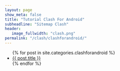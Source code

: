 ```yaml
---
layout: page
show_meta: false
title: "Tutorial Clash For Android"
subheadline: "Sitemap Clash"
header:
   image_fullwidth: "clash.png"
permalink: "/clash/clashforandroid/"
---
```

<ul>
    {% for post in site.categories.clashforandroid %}
    <li><a href="{{ site.url }}{{ site.baseurl }}{{ post.url }}">{{ post.title }}</a></li>
    {% endfor %}
</ul>